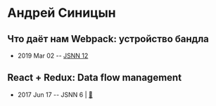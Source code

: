 # Андрей Синицын

## Что даёт нам Webpack: устройство бандла
- 2019 Mar 02 -- [JSNN 12](https://www.youtube.com/watch?v=9qPtwaq73c8)    
## React + Redux: Data flow management
- 2017 Jun 17 -- JSNN 6  | [:notebook:](http://slides.com/andreysinitsyn-asn007/deck)  
